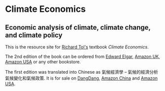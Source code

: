 # Climate Economics
## Economic analysis of climate, climate change, and climate policy

This is the resource site for [Richard Tol's](https://github.com/rtol/ClimateEconomics/edit/gh-pages/index.md) textbook _Climate Economics_.

The 2nd edition of the book can be ordered from [Edward Elgar](https://www.e-elgar.com/shop/gbp/climate-economics-9781786435095.html), [Amazon UK](https://www.amazon.co.uk/Climate-Economics-Economic-Analysis-Change/dp/1786435098/), [Amazon USA](https://www.amazon.com/Climate-Economics-Economic-Analysis-Change/dp/1786435098/) or any other bookstore.

The first edition was translated into Chinese as 氣候經濟學 – 氣候的經濟分析氣候變化和氣候政策. It is for sale on [DangDang](http://product.dangdang.com/24013529.html), [Amazon China](https://www.amazon.cn/%E6%B0%94%E5%80%99%E7%BB%8F%E6%B5%8E%E5%AD%A6-%E6%B0%94%E5%80%99-%E6%B0%94%E5%80%99%E5%8F%98%E5%8C%96%E4%B8%8E%E6%B0%94%E5%80%99%E6%94%BF%E7%AD%96%E7%BB%8F%E6%B5%8E%E5%88%86%E6%9E%90-%E7%90%86%E6%9F%A5%E5%BE%B7%E2%80%A2S-J-%E6%89%98%E5%B0%94/dp/B01KJ0SPOS/) and [Amazon USA](https://www.amazon.com/%E6%B0%94%E5%80%99%E7%BB%8F%E6%B5%8E%E5%AD%A6-%E6%B0%94%E5%80%99%E6%B0%94%E5%80%99%E5%8F%98%E5%8C%96%E4%B8%8E%E6%B0%94%E5%80%99%E6%94%BF%E7%AD%96%E7%BB%8F%E6%B5%8E%E5%88%86%E6%9E%90-%E4%BD%8E%E7%A2%B3%E6%99%BA%E5%BA%93%E8%AF%91%E4%B8%9B-J-R-R-%E6%89%98%E5%B0%94%E9%87%91/dp/7565422932).
